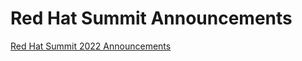 # Red Hat Summit Announcements

[Red Hat Summit 2022 Announcements](https://github.com/pslucas0212/Red-Hat-Summit-2022/)
